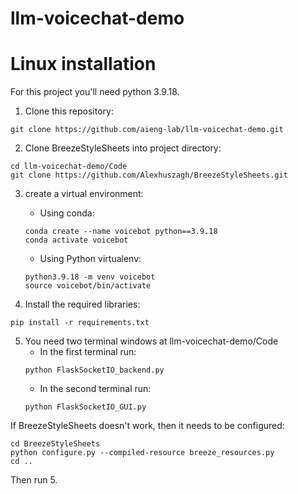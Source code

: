 # llm-voicechat-demo

# Linux installation

For this project you'll need python 3.9.18.

1. Clone this repository:
```
git clone https://github.com/aieng-lab/llm-voicechat-demo.git
```

2. Clone BreezeStyleSheets into project directory:
```
cd llm-voicechat-demo/Code
git clone https://github.com/Alexhuszagh/BreezeStyleSheets.git
```

3. create a virtual environment:
   - Using conda:
   ```
   conda create --name voicebot python==3.9.18
   conda activate voicebot
   ```
   
   - Using Python virtualenv:
   ```
   python3.9.18 -m venv voicebot
   source voicebot/bin/activate
   ```
   
4. Install the required libraries:
```
pip install -r requirements.txt
```
5. You need two terminal windows at llm-voicechat-demo/Code
    - In the first terminal run:
    ```
    python FlaskSocketIO_backend.py
    ```
    - In the second terminal run:
    ```
    python FlaskSocketIO_GUI.py
    ```

If BreezeStyleSheets doesn't work, then it needs to be configured:
   ```
   cd BreezeStyleSheets
   python configure.py --compiled-resource breeze_resources.py
   cd ..
   ```
Then run 5.

